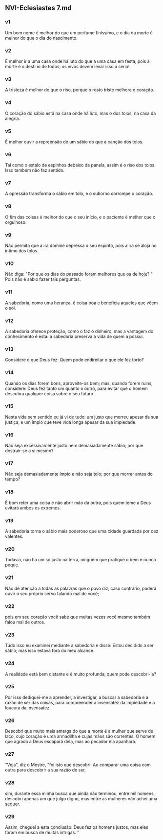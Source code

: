 ## NVI-Eclesiastes 7.md
### v1
 Um bom nome é melhor do que um perfume finíssimo, e o dia da morte é melhor do que o dia do nascimento.
### v2
 É melhor ir a uma casa onde há luto do que a uma casa em festa, pois a morte é o destino de todos; os vivos devem levar isso a sério!
### v3
 A tristeza é melhor do que o riso, porque o rosto triste melhora o coração.
### v4
 O coração do sábio está na casa onde há luto, mas o dos tolos, na casa da alegria.
### v5
 É melhor ouvir a repreensão de um sábio do que a canção dos tolos.
### v6
 Tal como o estalo de espinhos debaixo da panela, assim é o riso dos tolos. Isso também não faz sentido.
### v7
 A opressão transforma o sábio em tolo, e o suborno corrompe o coração.
### v8
 O fim das coisas é melhor do que o seu início, e o paciente é melhor que o orgulhoso.
### v9
 Não permita que a ira domine depressa o seu espírito, pois a ira se aloja no íntimo dos tolos.
### v10
 Não diga: "Por que os dias do passado foram melhores que os de hoje? " Pois não é sábio fazer tais perguntas.
### v11
 A sabedoria, como uma herança, é coisa boa e beneficia aqueles que vêem o sol.
### v12
 A sabedoria oferece proteção, como o faz o dinheiro, mas a vantagem do conhecimento é esta: a sabedoria preserva a vida de quem a possui.
### v13
 Considere o que Deus fez: Quem pode endireitar o que ele fez torto?
### v14
 Quando os dias forem bons, aproveite-os bem; mas, quando forem ruins, considere: Deus fez tanto um quanto o outro, para evitar que o homem descubra qualquer coisa sobre o seu futuro.
### v15
 Nesta vida sem sentido eu já vi de tudo: um justo que morreu apesar da sua justiça, e um ímpio que teve vida longa apesar da sua impiedade.
### v16
 Não seja excessivamente justo nem demasiadamente sábio; por que destruir-se a si mesmo?
### v17
 Não seja demasiadamente ímpio e não seja tolo; por que morrer antes do tempo?
### v18
 É bom reter uma coisa e não abrir mão da outra, pois quem teme a Deus evitará ambos os extremos.  
### v19
 A sabedoria torna o sábio mais poderoso que uma cidade guardada por dez valentes.
### v20
 Todavia, não há um só justo na terra, ninguém que pratique o bem e nunca peque.
### v21
 Não dê atenção a todas as palavras que o povo diz, caso contrário, poderá ouvir o seu próprio servo falando mal de você;
### v22
 pois em seu coração você sabe que muitas vezes você mesmo também falou mal de outros.
### v23
 Tudo isso eu examinei mediante a sabedoria e disse: Estou decidido a ser sábio; mas isso estava fora do meu alcance.
### v24
 A realidade está bem distante e é muito profunda; quem pode descobri-la?
### v25
 Por isso dediquei-me a aprender, a investigar, a buscar a sabedoria e a razão de ser das coisas, para compreender a insensatez da impiedade e a loucura da insensatez.
### v26
 Descobri que muito mais amarga do que a morte é a mulher que serve de laço, cujo coração é uma armadilha e cujas mãos são correntes. O homem que agrada a Deus escapará dela, mas ao pecador ela apanhará.
### v27
 "Veja", diz o Mestre, "foi isto que descobri: Ao comparar uma coisa com outra para descobrir a sua razão de ser,
### v28
 sim, durante essa minha busca que ainda não terminou, entre mil homens, descobri apenas um que julgo digno, mas entre as mulheres não achei uma sequer.
### v29
 Assim, cheguei a esta conclusão: Deus fez os homens justos, mas eles foram em busca de muitas intrigas. "
